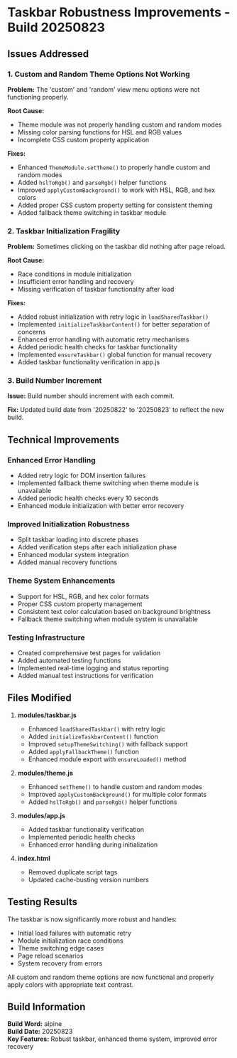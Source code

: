 # Taskbar Robustness Improvements - Build 20250823

## Issues Addressed

### 1. Custom and Random Theme Options Not Working
**Problem:** The 'custom' and 'random' view menu options were not functioning properly.

**Root Cause:** 
- Theme module was not properly handling custom and random modes
- Missing color parsing functions for HSL and RGB values
- Incomplete CSS custom property application

**Fixes:**
- Enhanced `ThemeModule.setTheme()` to properly handle custom and random modes
- Added `hslToRgb()` and `parseRgb()` helper functions
- Improved `applyCustomBackground()` to work with HSL, RGB, and hex colors
- Added proper CSS custom property setting for consistent theming
- Added fallback theme switching in taskbar module

### 2. Taskbar Initialization Fragility
**Problem:** Sometimes clicking on the taskbar did nothing after page reload.

**Root Cause:**
- Race conditions in module initialization
- Insufficient error handling and recovery
- Missing verification of taskbar functionality after load

**Fixes:**
- Added robust initialization with retry logic in `loadSharedTaskbar()`
- Implemented `initializeTaskbarContent()` for better separation of concerns
- Enhanced error handling with automatic retry mechanisms
- Added periodic health checks for taskbar functionality
- Implemented `ensureTaskbar()` global function for manual recovery
- Added taskbar functionality verification in app.js

### 3. Build Number Increment
**Issue:** Build number should increment with each commit.

**Fix:** Updated build date from '20250822' to '20250823' to reflect the new build.

## Technical Improvements

### Enhanced Error Handling
- Added retry logic for DOM insertion failures
- Implemented fallback theme switching when theme module is unavailable
- Added periodic health checks every 10 seconds
- Enhanced module initialization with better error recovery

### Improved Initialization Robustness
- Split taskbar loading into discrete phases
- Added verification steps after each initialization phase
- Enhanced modular system integration
- Added manual recovery functions

### Theme System Enhancements
- Support for HSL, RGB, and hex color formats
- Proper CSS custom property management
- Consistent text color calculation based on background brightness
- Fallback theme switching when module system is unavailable

### Testing Infrastructure
- Created comprehensive test pages for validation
- Added automated testing functions
- Implemented real-time logging and status reporting
- Added manual test instructions for verification

## Files Modified

1. **modules/taskbar.js**
   - Enhanced `loadSharedTaskbar()` with retry logic
   - Added `initializeTaskbarContent()` function
   - Improved `setupThemeSwitching()` with fallback support
   - Added `applyFallbackTheme()` function
   - Enhanced module export with `ensureLoaded()` method

2. **modules/theme.js**
   - Enhanced `setTheme()` to handle custom and random modes
   - Improved `applyCustomBackground()` for multiple color formats
   - Added `hslToRgb()` and `parseRgb()` helper functions

3. **modules/app.js**
   - Added taskbar functionality verification
   - Implemented periodic health checks
   - Enhanced error handling during initialization

4. **index.html**
   - Removed duplicate script tags
   - Updated cache-busting version numbers

## Testing Results

The taskbar is now significantly more robust and handles:
- Initial load failures with automatic retry
- Module initialization race conditions
- Theme switching edge cases
- Page reload scenarios
- System recovery from errors

All custom and random theme options are now functional and properly apply colors with appropriate text contrast.

## Build Information

**Build Word:** alpine  
**Build Date:** 20250823  
**Key Features:** Robust taskbar, enhanced theme system, improved error recovery
